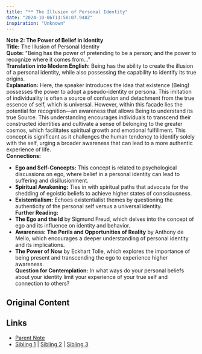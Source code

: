 ```yaml
---
title: "** The Illusion of Personal Identity"
date: "2024-10-06T13:58:07.948Z"
inspiration: "Unknown"
---
```


  
**Note 2: The Power of Belief in Identity**  
**Title:** The Illusion of Personal Identity  
**Quote:** "Being has the power of pretending to be a person; and the power to recognize where it comes from..."  
**Translation into Modern English:** Being has the ability to create the illusion of a personal identity, while also possessing the capability to identify its true origins.  
**Explanation:** Here, the speaker introduces the idea that existence (Being) possesses the power to adopt a pseudo-identity or persona. This imitation of individuality is often a source of confusion and detachment from the true essence of self, which is universal. However, within this facade lies the potential for recognition—an awareness that allows Being to understand its true Source. This understanding encourages individuals to transcend their constructed identities and cultivate a sense of belonging to the greater cosmos, which facilitates spiritual growth and emotional fulfillment. This concept is significant as it challenges the human tendency to identify solely with the self, urging a broader awareness that can lead to a more authentic experience of life.  
**Connections:**  
- **Ego and Self-Concepts:** This concept is related to psychological discussions on ego, where belief in a personal identity can lead to suffering and disillusionment.  
- **Spiritual Awakening:** Ties in with spiritual paths that advocate for the shedding of egoistic beliefs to achieve higher states of consciousness.  
- **Existentialism:** Echoes existentialist themes by questioning the authenticity of the personal self versus a universal identity.  
**Further Reading:**  
- **The Ego and the Id** by Sigmund Freud, which delves into the concept of ego and its influence on identity and behavior.  
- **Awareness: The Perils and Opportunities of Reality** by Anthony de Mello, which encourages a deeper understanding of personal identity and its implications.  
- **The Power of Now** by Eckhart Tolle, which explores the importance of being present and transcending the ego to experience higher awareness.  
**Question for Contemplation:** In what ways do your personal beliefs about your identity limit your experience of your true self and connection to others?  


## Original Content



## Links

- [Parent Note](/parent-note.md)
- [Sibling 1](/zettel1.md) | [Sibling 2](/zettel2.md) | [Sibling 3](/zettel3.md)
